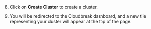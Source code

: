 
8. Click on **Create Cluster** to create a cluster.

9. You will be redirected to the Cloudbreak dashboard, and a new tile representing your cluster will appear at the top of the page.

